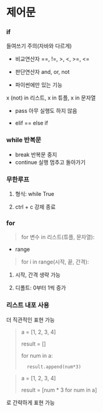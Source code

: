 # 제어문

### if
들여쓰기 주의(자바와 다르게)

* 비교연산자 ==, !=, >, <, >=, <=
* 판단연산자 and, or, not

* 파이썬에만 있는 기능

x (not) in 리스트, x in 튜플, x in 문자열

* pass 아무 실행도 하지 않음

* elif == else if

### while 반복문

* break 반복문 중지
* continue 실행 멈추고 돌아가기

### 무한루프
1. 형식: while True

2. ctrl + c 강제 종료

### for
> for 변수 in 리스트(튜플, 문자열):

* range
> for i in range(시작, 끝, 간격):

1. 시작, 간격 생략 가능

2. 디폴트: 0부터 1씩 증가 

### 리스트 내포 사용
더 직관적인 표현 가능
> a = [1, 2, 3, 4]
> 
> result = []
> 
> for num in a:
> 
>       result.append(num*3)

 > a = [1, 2, 3, 4]
> 
> result = [num * 3 for num in a]

로 간략하게 표현 가능
